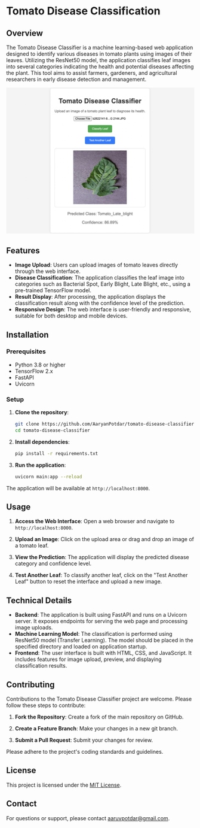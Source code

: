 # Tomato Disease Classification

## Overview

The Tomato Disease Classifier is a machine learning-based web application designed to identify various diseases in tomato plants using images of their leaves. Utilizing the ResNet50 model, the application classifies leaf images into several categories indicating the health and potential diseases affecting the plant. This tool aims to assist farmers, gardeners, and agricultural researchers in early disease detection and management.

![image info](pic/img.png)

## Features

- **Image Upload**: Users can upload images of tomato leaves directly through the web interface.
- **Disease Classification**: The application classifies the leaf image into categories such as Bacterial Spot, Early Blight, Late Blight, etc., using a pre-trained TensorFlow model.
- **Result Display**: After processing, the application displays the classification result along with the confidence level of the prediction.
- **Responsive Design**: The web interface is user-friendly and responsive, suitable for both desktop and mobile devices.

## Installation

### Prerequisites

- Python 3.8 or higher
- TensorFlow 2.x
- FastAPI
- Uvicorn

### Setup

1. **Clone the repository**:
   ```bash
   git clone https://github.com/AaryanPotdar/tomato-disease-classifier.git
   cd tomato-disease-classifier

2. **Install dependencies**:

    ```bash
    pip install -r requirements.txt

2. **Run the application**:

    ```bash
    uvicorn main:app --reload

The application will be available at `http://localhost:8000`.

## Usage

1. **Access the Web Interface**: Open a web browser and navigate to `http://localhost:8000`.

2. **Upload an Image**: Click on the upload area or drag and drop an image of a tomato leaf.

3. **View the Prediction**: The application will display the predicted disease category and confidence level.

4. **Test Another Leaf**: To classify another leaf, click on the "Test Another Leaf" button to reset the interface and upload a new image.

## Technical Details

- **Backend**: The application is built using FastAPI and runs on a Uvicorn server. It exposes endpoints for serving the web page and processing image uploads.
- **Machine Learning Model**: The classification is performed using ResNet50 model (Transfer Learning). The model should be placed in the specified directory and loaded on application startup.
- **Frontend**: The user interface is built with HTML, CSS, and JavaScript. It includes features for image upload, preview, and displaying classification results.

## Contributing

Contributions to the Tomato Disease Classifier project are welcome. Please follow these steps to contribute:

1. **Fork the Repository**: Create a fork of the main repository on GitHub.

2. **Create a Feature Branch**: Make your changes in a new git branch.

3. **Submit a Pull Request**: Submit your changes for review.

Please adhere to the project's coding standards and guidelines.

## License

This project is licensed under the [MIT License](LICENSE.txt).

## Contact

For questions or support, please contact [aaruvpotdar@gmail.com](mailto:aaruvpotdar@gmail.com).
